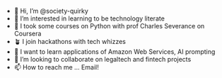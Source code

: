 - 👋 Hi, I’m @society-quirky
- 👀 I’m interested in learning to be technology literate
- 🌱 I took some courses on Python with prof Charles Severance on Coursera
- 🪴 I join hackathons with tech whizzes
- 🌱 I want to learn applications of Amazon Web Services, AI prompting
- 💞️ I’m looking to collaborate on legaltech and fintech projects
- 📫 How to reach me ... Email!

<!---
society-quirky/society-quirky is a ✨ special ✨ repository because its `README.md` (this file) appears on your GitHub profile.
You can click the Preview link to take a look at your changes.
--->
